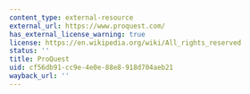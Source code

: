 ```yaml
---
content_type: external-resource
external_url: https://www.proquest.com/
has_external_license_warning: true
license: https://en.wikipedia.org/wiki/All_rights_reserved
status: ''
title: ProQuest
uid: cf56db91-cc9e-4e0e-88e8-918d704aeb21
wayback_url: ''
---
```

